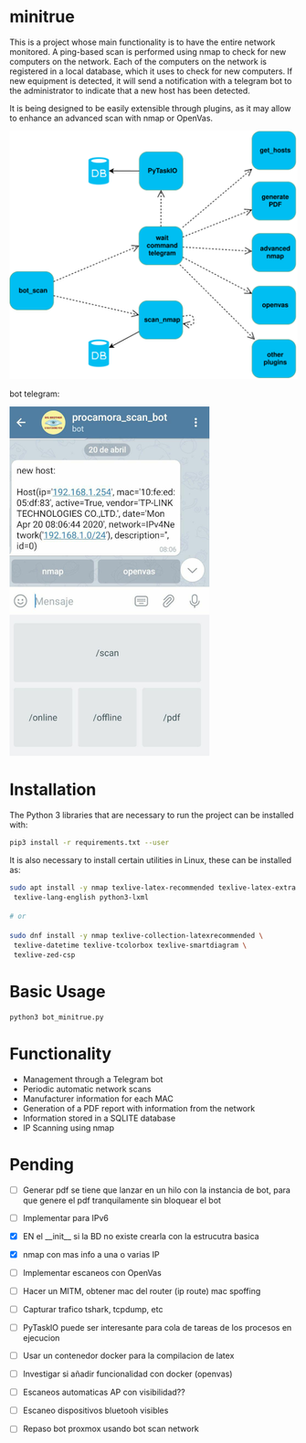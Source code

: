 # minitrue


This is a project whose main functionality is to have the entire network monitored. A ping-based scan is performed using nmap to check for new computers on the network. Each of the computers on the network is registered in a local database, which it uses to check for new computers. If new equipment is detected, it will send a notification with a telegram bot to the administrator to indicate that a new host has been detected.


It is being designed to be easily extensible through plugins, as it may allow to enhance an advanced scan with nmap or OpenVas.


![minitrue][minitrue]

[minitrue]: resources/images/bot_scan_networks.svg


bot telegram:

![tg][tg]




[tg]: resources/images/tg.png 



# Installation


The Python 3 libraries that are necessary to run the project can be installed with:

```bash
pip3 install -r requirements.txt --user
```

It is also necessary to install certain utilities in Linux, these can be installed as:

```bash
sudo apt install -y nmap texlive-latex-recommended texlive-latex-extra \
 texlive-lang-english python3-lxml

# or

sudo dnf install -y nmap texlive-collection-latexrecommended \
 texlive-datetime texlive-tcolorbox texlive-smartdiagram \
 texlive-zed-csp
```


# Basic Usage



```bash
python3 bot_minitrue.py
```


# Functionality


- Management through a Telegram bot
- Periodic automatic network scans
- Manufacturer information for each MAC
- Generation of a PDF report with information from the network
- Information stored in a SQLITE database
- IP Scanning using nmap


# Pending

- [ ] Generar pdf se tiene que lanzar en un hilo con la instancia de bot, para que genere el pdf tranquilamente sin bloquear el bot
- [ ] Implementar para IPv6
- [x] EN el \_\_init\_\_ si la BD no existe crearla con la estrucutra basica
- [x] nmap con mas info a una o varias IP
- [ ] Implementar escaneos con OpenVas
- [ ] Hacer un MITM, obtener mac del router (ip route) mac spoffing
- [ ] Capturar trafico tshark, tcpdump, etc
- [ ] PyTaskIO puede ser interesante para cola de tareas de los procesos en ejecucion
- [ ] Usar un contenedor docker para la compilacion de latex
- [ ] Investigar si añadir funcionalidad con docker (openvas)
- [ ] Escaneos automaticas AP con visibilidad??
- [ ] Escaneo dispositivos bluetooh visibles
- [ ] Repaso bot proxmox usando bot scan network

